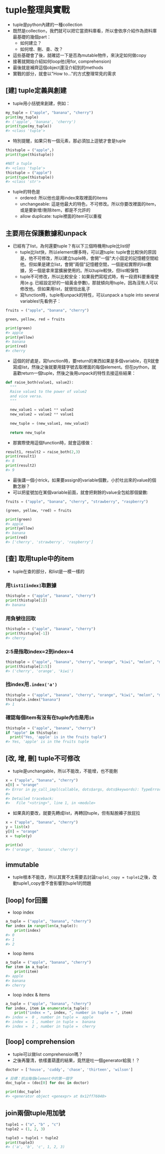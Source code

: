 # tuple整理與實戰  

* tuple是python內建的一種collection  
* 既然是collection，我們就可以把它當資料庫看，所以會依序介紹作為資料庫最基礎的幾個part：  
  * 如何建立？  
  * 如何增、刪、查、改？  
* 這些基礎會了後，就確認一下是否為mutable物件，來決定如何做copy  
* 接著就開始介紹如何loop他(用for, comprehension)  
* 最後就是補齊這個object還沒介紹到的methods  
* 實戰的部分，就會以"How to..."的方式整理常見的需求  

## [建] tuple定義與創建  

* tuple用小括號來創建，例如：  


```python
my_tuple = ("apple", "banana", "cherry")
print(my_tuple)
#> ('apple', 'banana', 'cherry')
print(type(my_tuple))
#> <class 'tuple'>
```

* 特別提醒，如果只有一個元素，那必須加上逗號才會是tuple  


```python
thistuple = ("apple",)
print(type(thistuple))

#NOT a tuple
#> <class 'tuple'>
thistuple = ("apple")
print(type(thistuple))
#> <class 'str'>
```

* tuple的特色是  
  * ordered: 所以他也是用index來取裡面的items  
  * unchangeable: 這是他最大的特色，不可修改。所以你要改裡面的item，或是要新增/刪除item，都是不允許的  
  * allow duplicate: tuple裡面的item可以重複  

## 主要用在保護數據和unpack  

* 已經有了list，為何還要tuple？有以下三個時機用tuple比list好  
  * tuple比list快，所以element爆多時，可以選tuple: tuple會比較快的原因是，他不可修改，所以建立tuple時，會開"一個"大小固定的記憶體空間給他。但如果是建立list，會開"兩個"記憶體空間，一個是給實際的list數據，另一個是拿來當擴展使用的。所以tuple較快，但list較彈性  
  * tuple不可修改，所以比較安全：如果我們寫程式時，有一段資料要重複使用(e.g. 已經設定好的一組黃金參數)，那就傾向用tuple，因為沒有人可以修改他。但如果用list，就很怕出亂子  
  * 寫function時，tuple有unpack的特性，可以unpack a tuple into several variables!先看例子：  



```python
fruits = ("apple", "banana", "cherry")

green, yellow, red = fruits

print(green)
#> apple
print(yellow)
#> banana
print(red)
#> cherry
```

* 這個的好處是，寫function時，要return的東西如果是多個variable，在R就會寫成list，然後之後就要用錢字號去取裡面的每個element。但在python，就喜歡return一個tuple，然後之後用unpack的特性去接這些結果：  


```python
def raise_both(value1, value2):
  """
  Raise value1 to the power of value2
  and vice versa.
  """
  
  new_value1 = value1 ** value2
  new_value2 = value2 ** value1
  
  new_tuple = (new_value1, new_value2)
  
  return new_tuple
```

* 那實際使用這個function時，就會這樣做：  


```python
result1, result2 = raise_both(2,3)
print(result1)
#> 8
print(result2)
#> 9
```

* 最後講一個小trick，如果要assign的variable個數，小於吐出來的value的個數怎辦？  
* 可以把星號加在某個variable前面，就會把剩餘的value全包給那個變數:  


```python
fruits = ("apple", "banana", "cherry", "strawberry", "raspberry")

(green, yellow, *red) = fruits

print(green)
#> apple
print(yellow)
#> banana
print(red)
#> ['cherry', 'strawberry', 'raspberry']
```


## [查] 取用tuple中的item  

* tuple在查的部分，和list是一模一樣的  

### 用`list1[index]`取數據    


```python
thistuple = ("apple", "banana", "cherry")
print(thistuple[1])
#> banana
```

### 用負號往回取  


```python
thistuple = ("apple", "banana", "cherry")
print(thistuple[-1])
#> cherry
```

### 2:5是指取index=2到index=4  


```python
thistuple = ("apple", "banana", "cherry", "orange", "kiwi", "melon", "mango")
print(thistuple[2:5])
#> ('cherry', 'orange', 'kiwi')
```

### 找index用`.index('a')`  


```python
thistuple = ("apple", "banana", "cherry", "orange", "kiwi", "melon", "mango")
thistuple.index("banana")
#> 1
```

### 確認每個item有沒有在tuple內也是用`in`  


```python
thistuple = ("apple", "banana", "cherry")
if "apple" in thistuple:
  print("Yes, 'apple' is in the fruits tuple")
#> Yes, 'apple' is in the fruits tuple
```



## [改, 增, 刪] tuple不可修改  

* tuple是unchangable，所以不能改，不能增，也不能刪


```python
x = ("apple", "banana", "cherry")
x[0] = "orange"
#> Error in py_call_impl(callable, dots$args, dots$keywords): TypeError: 'tuple' object does not support item assignment
#> 
#> Detailed traceback:
#>   File "<string>", line 1, in <module>
```

* 如果真的要改，就要先轉成list，再轉回tuple，但有點脫褲子放屁拉  


```python
x = ("apple", "banana", "cherry")
y = list(x)
y[0] = "orange"
x = tuple(y)

print(x)
#> ('orange', 'banana', 'cherry')
```
## immutable  

* tuple根本不能改，所以其實不太需要去討論`tuple1_copy = tuple1`之後，改動tuple1_copy會不會影響到tuple1的問題  

## [loop] for回圈    

* loop index  


```python
a_tuple = ("apple", "banana", "cherry")
for index in range(len(a_tuple)): 
    print(index)
#> 0
#> 1
#> 2
```

* loop items  


```python
a_tuple = ("apple", "banana", "cherry")
for item in a_tuple:
    print(item)
#> apple
#> banana
#> cherry
```

* loop index & items  


```python
a_tuple = ("apple", "banana", "cherry")
for index, item in enumerate(a_tuple):
    print("index = ", index, ", number in tuple = ", item)
#> index =  0 , number in tuple =  apple
#> index =  1 , number in tuple =  banana
#> index =  2 , number in tuple =  cherry
```

## [loop] comprehension  

* tuple可以做list comprehension嗎？  
* 之後再釐清，依樣畫葫蘆的結果，竟然是吐一個generator給我！？  


```python
doctor = ['house', 'cuddy', 'chase', 'thirteen', 'wilson']

# 目標：抓出每個element中的第一個字  
doc_tuple = (doc[0] for doc in doctor)

print(doc_tuple)
#> <generator object <genexpr> at 0x12ff76040>
```

## join兩個tuple用加號  


```python
tuple1 = ("a", "b" , "c")
tuple2 = (1, 2, 3)

tuple3 = tuple1 + tuple2
print(tuple3)
#> ('a', 'b', 'c', 1, 2, 3)
```









